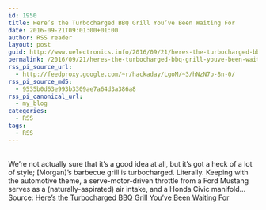 ```yaml
---
id: 1950
title: Here’s the Turbocharged BBQ Grill You’ve Been Waiting For
date: 2016-09-21T09:01:00+01:00
author: RSS reader
layout: post
guid: http://www.uelectronics.info/2016/09/21/heres-the-turbocharged-bbq-grill-youve-been-waiting-for/
permalink: /2016/09/21/heres-the-turbocharged-bbq-grill-youve-been-waiting-for/
rss_pi_source_url:
  - http://feedproxy.google.com/~r/hackaday/LgoM/~3/hNzN7p-8n-0/
rss_pi_source_md5:
  - 9535b0d63e993b3309ae7a64d3a386a8
rss_pi_canonical_url:
  - my_blog
categories:
  - RSS
tags:
  - RSS
---
```

&#013;  
We’re not actually sure that it’s a good idea at all, but it’s got a heck of a lot of style; [Morgan]’s barbecue grill is turbocharged. Literally. Keeping with the automotive theme, a serve-motor-driven throttle from a Ford Mustang serves as a (naturally-aspirated) air intake, and a Honda Civic manifold…&#013;  
Source: <a href="http://feedproxy.google.com/~r/hackaday/LgoM/~3/hNzN7p-8n-0/" target="_blank">Here’s the Turbocharged BBQ Grill You’ve Been Waiting For</a>